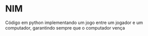 # NIM
Código em python implementando um jogo entre um jogador e um computador, garantindo sempre que o computador vença 
